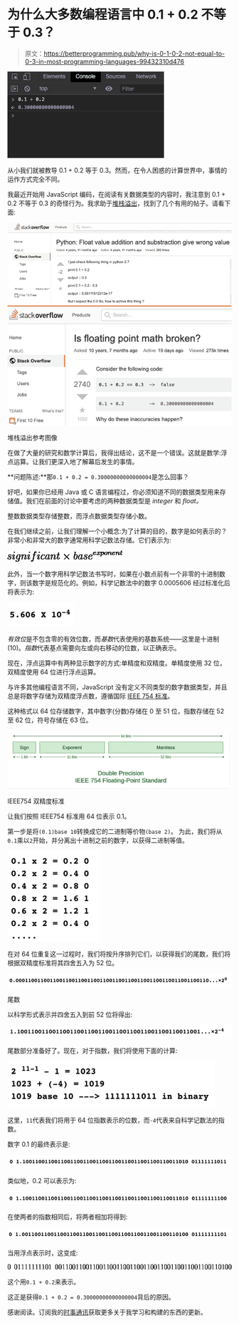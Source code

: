 # 为什么大多数编程语言中 0.1 + 0.2 不等于 0.3？

> 原文：<https://betterprogramming.pub/why-is-0-1-0-2-not-equal-to-0-3-in-most-programming-languages-99432310d476>

![](img/4393fb17749c50265965d2c63af0cf99.png)

从小我们就被教导 0.1 + 0.2 等于 0.3。然而，在令人困惑的计算世界中，事情的运作方式完全不同。

我最近开始用 JavaScript 编码，在阅读有关数据类型的内容时，我注意到 0.1 + 0.2 不等于 0.3 的奇怪行为。我求助于[堆栈溢出](https://stackoverflow.com/)，找到了几个有用的帖子。请看下面:

![](img/077d3b659cbe3307dff30bc8edb59366.png)![](img/2cd219138f8dfdcc2d754e7231c02fac.png)

堆栈溢出参考图像

在做了大量的研究和数学计算后，我得出结论，这不是一个错误。这就是数学:浮点运算。让我们更深入地了解幕后发生的事情。

**问题陈述:**那`0.1 + 0.2 = 0.30000000000000004`是怎么回事？

好吧，如果你已经用 Java 或 C 语言编程过，你必须知道不同的数据类型用来存储值。我们在前面的讨论中要考虑的两种数据类型是 *integer* 和 *float。*

整数数据类型存储整数，而浮点数据类型存储小数。

在我们继续之前，让我们理解一个小概念:为了计算的目的，数字是如何表示的？非常小和非常大的数字通常用科学记数法存储。它们表示为:

![](img/d087d0a261214e1ea531edf244dfe2ad.png)

此外，当一个数字用科学记数法书写时，如果在小数点前有一个非零的十进制数字，则该数字是规范化的。例如，科学记数法中的数字 0.0005606 经过标准化后将表示为:

![](img/97612ebeb2be169f7d4b5a16496fb130.png)

*有效位*是不包含零的有效位数，而*基数*代表使用的基数系统——这里是十进制(10)。*指数*代表基点需要向左或向右移动的位数，以正确表示。

现在，浮点运算中有两种显示数字的方式:单精度和双精度。单精度使用 32 位，双精度使用 64 位进行浮点运算。

与许多其他编程语言不同，JavaScript 没有定义不同类型的数字数据类型，并且总是将数字存储为双精度浮点数，遵循国际 [IEEE 754 标准](https://www.geeksforgeeks.org/ieee-standard-754-floating-point-numbers/)。

这种格式以 64 位存储数字，其中数字(分数)存储在 0 至 51 位，指数存储在 52 至 62 位，符号存储在 63 位。

![](img/fba22f7c5f0dea349e6b508eaccaac6c.png)

IEEE754 双精度标准

让我们按照 IEEE754 标准用 64 位表示 0.1。

第一步是将`(0.1)base 10`转换成它的二进制等价物`(base 2)`。
为此，我们将从`0.1`乘以`2`开始，并分离出十进制之前的数字，以获得二进制等值。

![](img/8a6eacdf1c0faed52e3ee9625c009317.png)

在对 64 位重复这一过程时，我们将按升序排列它们，以获得我们的尾数，我们将根据双精度标准将其四舍五入为 52 位。

![](img/4f123647f9f70933bff8b1a853dc8db9.png)

尾数

以科学形式表示并四舍五入到前 52 位将得出:

![](img/cae71b10de46b50d4c808954a7438e1a.png)

尾数部分准备好了。现在，对于指数，我们将使用下面的计算:

![](img/237f51ebc8e8abd6a5a676cf602a3ed4.png)

这里，`11`代表我们将用于 64 位指数表示的位数，而`-4`代表来自科学记数法的指数。

数字 0.1 的最终表示是:

![](img/20bdb92760333e7ed52b27bbf17a1222.png)

类似地，0.2 可以表示为:

![](img/6d6c90af18615f3d706d7e7243ed705a.png)

在使两者的指数相同后，将两者相加将得到:

![](img/e8a90f42842537c4ba1762a0b50dd7e3.png)

当用浮点表示时，这变成:

![](img/7d7da5ab6de1ad6186912c1c22cceab2.png)

这个用`0.1 + 0.2`来表示。

这正是获得`0.1 + 0.2 = 0.30000000000000004`背后的原因。

感谢阅读。订阅我的[时事通讯](https://parulmalhotra.substack.com/?r=2cisn&utm_campaign=pub&utm_medium=web&utm_source=copy)获取更多关于我学习和构建的东西的更新。